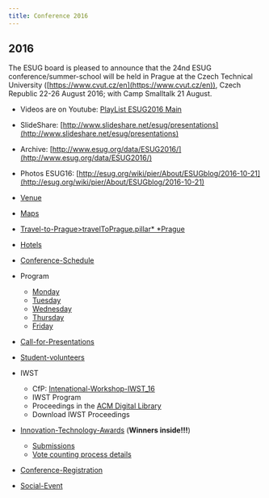 ```yaml
---
title: Conference 2016
---
```


## 2016

The ESUG board is pleased to announce that the 24nd ESUG conference/summer-school will be held in Prague at the Czech Technical University ([https://www.cvut.cz/en](https://www.cvut.cz/en)), Czech Republic 22-26 August 2016; with Camp Smalltalk 21 August.

- Videos are on Youtube: [PlayList ESUG2016 Main](https://www.youtube.com/playlist?list=PLJ5nSnWzQXi8pkvGyi1ZniLcAu_J8OFRs)
- SlideShare: [http://www.slideshare.net/esug/presentations](http://www.slideshare.net/esug/presentations)
- Archive: [http://www.esug.org/data/ESUG2016/](http://www.esug.org/data/ESUG2016/)



- Photos ESUG16: [http://esug.org/wiki/pier/About/ESUGblog/2016-10-21](http://esug.org/wiki/pier/About/ESUGblog/2016-10-21)


- [Venue](venue2016.html)
- [Maps](maps2016.html)
- [Travel-to-Prague>travelToPrague.pillar* *Prague](https://en.wikipedia.org/wiki/Prague)
- [Hotels](hotels.html)
- [Conference-Schedule](confSchedule.html)
- Program
  - [Monday](monday.html)
  - [Tuesday](tuesday.html)
  - [Wednesday](wednesday.html)
  - [Thursday](thursday.html)
  - [Friday](friday.html)
- [Call-for-Presentations](call2016.html)
- [Student-volunteers](callForStudents2016.html)
- IWST
  - CfP: [Intenational-Workshop-IWST_16](cfpIWST2016.html)
  - IWST Program
  - Proceedings in the [ACM Digital Library](http://dl.acm.org/citation.cfm?id=2991041&preflayout=flat)
  - Download IWST Proceedings
- [Innovation-Technology-Awards](innovationAwards2016.html) (**Winners inside!!!**)
  - [Submissions](submissions2016.html)
  - [Vote counting process details](../process_details.html)
- [Conference-Registration](confRegistration.html)
- [Social-Event](socialEvent2016.html)
